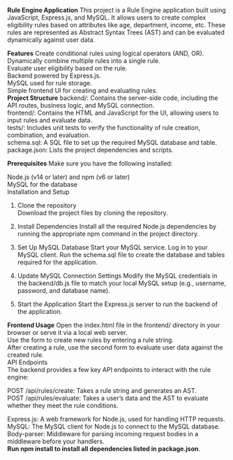 **Rule Engine Application**
This project is a Rule Engine application built using JavaScript, Express.js, and MySQL. It allows users to create complex eligibility rules based on attributes like age, department, income, etc. These rules are represented as Abstract Syntax Trees (AST) and can be evaluated dynamically against user data.

**Features**
Create conditional rules using logical operators (AND, OR).
Dynamically combine multiple rules into a single rule.</br> 
Evaluate user eligibility based on the rule.</br> 
Backend powered by Express.js.</br> 
MySQL used for rule storage.</br> 
Simple frontend UI for creating and evaluating rules.</br> 
**Project Structure**
backend/: Contains the server-side code, including the API routes, business logic, and MySQL connection.</br> 
frontend/: Contains the HTML and JavaScript for the UI, allowing users to input rules and evaluate data.</br> 
tests/: Includes unit tests to verify the functionality of rule creation, combination, and evaluation.</br> 
schema.sql: A SQL file to set up the required MySQL database and table.</br> 
package.json: Lists the project dependencies and scripts.</br> 

**Prerequisites**
Make sure you have the following installed:

Node.js (v14 or later) and npm (v6 or later)</br> 
MySQL for the database</br> 
Installation and Setup</br> 
1. Clone the repository</br> 
Download the project files by cloning the repository.</br> 

2. Install Dependencies
Install all the required Node.js dependencies by running the appropriate npm command in the project directory.

3. Set Up MySQL Database
Start your MySQL service.
Log in to your MySQL client.
Run the schema.sql file to create the database and tables required for the application.
4. Update MySQL Connection Settings
Modify the MySQL credentials in the backend/db.js file to match your local MySQL setup (e.g., username, password, and database name).
5. Start the Application
Start the Express.js server to run the backend of the application.

**Frontend Usage**
Open the index.html file in the frontend/ directory in your browser or serve it via a local web server.</br> 
Use the form to create new rules by entering a rule string.</br> 
After creating a rule, use the second form to evaluate user data against the created rule.</br> 
API Endpoints</br> 
The backend provides a few key API endpoints to interact with the rule engine:

POST /api/rules/create: Takes a rule string and generates an AST.</br> 
POST /api/rules/evaluate: Takes a user’s data and the AST to evaluate whether they meet the rule conditions.</br> 

Express.js: A web framework for Node.js, used for handling HTTP requests.</br> 
MySQL: The MySQL client for Node.js to connect to the MySQL database.</br> 
Body-parser: Middleware for parsing incoming request bodies in a middleware before your handlers.</br> 
**Run npm install to install all dependencies listed in package.json**.</br> 
